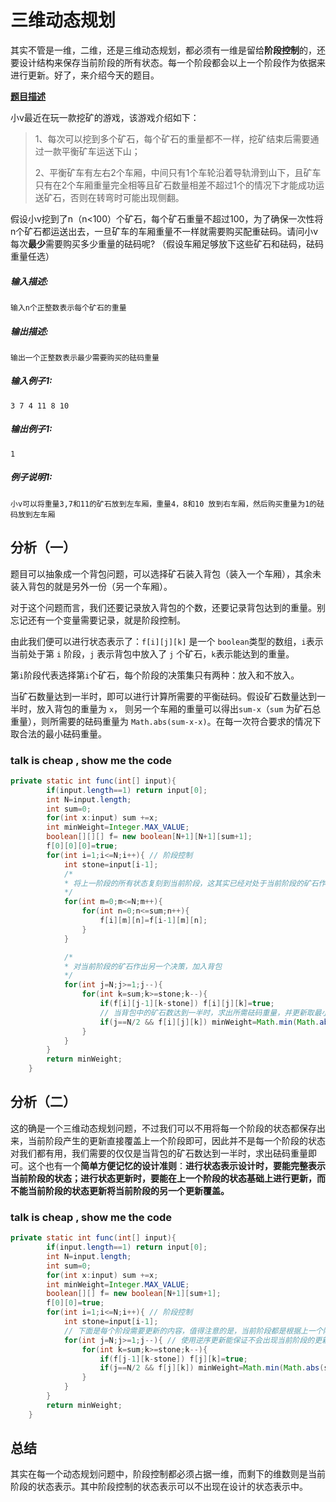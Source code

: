 # 三维动态规划

其实不管是一维，二维，还是三维动态规划，都必须有一维是留给**阶段控制**的，还要设计结构来保存当前阶段的所有状态。每一个阶段都会以上一个阶段作为依据来进行更新。好了，来介绍今天的题目。

[**题目描述**](https://www.nowcoder.com/question/next?pid=20555525&qid=637400&tid=33776873)

  小v最近在玩一款挖矿的游戏，该游戏介绍如下： 

>    1、每次可以挖到多个矿石，每个矿石的重量都不一样，挖矿结束后需要通过一款平衡矿车运送下山；  
>
>    2、平衡矿车有左右2个车厢，中间只有1个车轮沿着导轨滑到山下，且矿车只有在2个车厢重量完全相等且矿石数量相差不超过1个的情况下才能成功运送矿石，否则在转弯时可能出现侧翻。   

  假设小v挖到了n（n<100）个矿石，每个矿石重量不超过100，为了确保一次性将n个矿石都运送出去，一旦矿车的车厢重量不一样就需要购买配重砝码。请问小v每次**最少**需要购买多少重量的砝码呢? （假设车厢足够放下这些矿石和砝码，砝码重量任选） 

##### **输入描述:**

```
输入n个正整数表示每个矿石的重量
```



##### **输出描述:**

```
输出一个正整数表示最少需要购买的砝码重量
```



##### **输入例子1:**

```
3 7 4 11 8 10
```



##### **输出例子1:**

```
1
```



##### **例子说明1:**

```
小v可以将重量3,7和11的矿石放到左车厢，重量4，8和10 放到右车厢，然后购买重量为1的砝码放到左车厢
```

## 分析（一）

题目可以抽象成一个背包问题，可以选择矿石装入背包（装入一个车厢），其余未装入背包的就是另外一份（另一个车厢）。

对于这个问题而言，我们还要记录放入背包的个数，还要记录背包达到的重量。别忘记还有一个变量需要记录，就是阶段控制。

由此我们便可以进行状态表示了：`f[i][j][k]` 是一个 `boolean`类型的数组，`i`表示当前处于第 `i` 阶段，`j` 表示背包中放入了 `j` 个矿石，`k`表示能达到的重量。

第`i`阶段代表选择第`i`个矿石，每个阶段的决策集只有两种：放入和不放入。

当矿石数量达到一半时，即可以进行计算所需要的平衡砝码。假设矿石数量达到一半时，放入背包的重量为 `x`， 则另一个车厢的重量可以得出`sum-x`（`sum` 为矿石总重量），则所需要的砝码重量为 `Math.abs(sum-x-x)`。在每一次符合要求的情况下取合法的最小砝码重量。

### talk is cheap , show me the code

```java
private static int func(int[] input){
        if(input.length==1) return input[0];
        int N=input.length;
        int sum=0;
        for(int x:input) sum +=x;
        int minWeight=Integer.MAX_VALUE;
        boolean[][][] f= new boolean[N+1][N+1][sum+1];
        f[0][0][0]=true;
        for(int i=1;i<=N;i++){ // 阶段控制
            int stone=input[i-1];
            /*
            * 将上一阶段的所有状态复刻到当前阶段，这其实已经对处于当前阶段的矿石作出了决策，就是不加入背包
            */
            for(int m=0;m<=N;m++){
                for(int n=0;n<=sum;n++){
                    f[i][m][n]=f[i-1][m][n];
                }
            }

            /*
            * 对当前阶段的矿石作出另一个决策，加入背包
            */
            for(int j=N;j>=1;j--){
                for(int k=sum;k>=stone;k--){
                    if(f[i][j-1][k-stone]) f[i][j][k]=true;
                    // 当背包中的矿石数达到一半时，求出所需砝码重量，并更新取最小值
                    if(j==N/2 && f[i][j][k]) minWeight=Math.min(Math.abs(sum-2*k),minWeight);
                }
            }
        }
        return minWeight;
    }
```



## 分析（二）

这的确是一个三维动态规划问题，不过我们可以不用将每一个阶段的状态都保存出来，当前阶段产生的更新直接覆盖上一个阶段即可，因此并不是每一个阶段的状态对我们都有用，我们需要的仅仅是当背包的矿石数达到一半时，求出砝码重量即可。这个也有一个**简单方便记忆的设计准则**：**进行状态表示设计时，要能完整表示当前阶段的状态；进行状态更新时，要能在上一个阶段的状态基础上进行更新，而不能当前阶段的状态更新将当前阶段的另一个更新覆盖。**

### talk is cheap , show me the code

```java
private static int func(int[] input){
        if(input.length==1) return input[0];
        int N=input.length;
        int sum=0;
        for(int x:input) sum +=x;
        int minWeight=Integer.MAX_VALUE;
        boolean[][] f= new boolean[N+1][sum+1];
        f[0][0]=true;
        for(int i=1;i<=N;i++){ // 阶段控制
            int stone=input[i-1];
            // 下面是每个阶段需要更新的内容，值得注意的是，当前阶段都是根据上一个阶段的内容作为依据来更新的
            for(int j=N;j>=1;j--){ // 使用逆序更新能保证不会出现当前阶段的更新状将当前阶段的另一个更新状态覆盖的问题
                for(int k=sum;k>=stone;k--){
                    if(f[j-1][k-stone]) f[j][k]=true;
                    if(j==N/2 && f[j][k]) minWeight=Math.min(Math.abs(sum-2*k),minWeight);
                }
            }
        }
        return minWeight;
    }
```

## 总结

其实在每一个动态规划问题中，阶段控制都必须占据一维，而剩下的维数则是当前阶段的状态表示。其中阶段控制的状态表示可以不出现在设计的状态表示中。